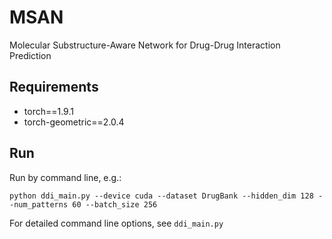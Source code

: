 # MSAN
Molecular Substructure-Aware Network for Drug-Drug Interaction Prediction

## Requirements
* torch==1.9.1
* torch-geometric==2.0.4

## Run
Run by command line, e.g.:

`python ddi_main.py --device cuda --dataset DrugBank --hidden_dim 128 --num_patterns 60 --batch_size 256`

For detailed command line options, see `ddi_main.py`
